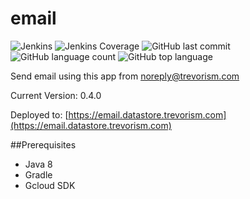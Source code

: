 # email
![Jenkins](https://img.shields.io/jenkins/build/http/trevorism-build.eastus.cloudapp.azure.com/email)
![Jenkins Coverage](https://img.shields.io/jenkins/coverage/jacoco/http/trevorism-build.eastus.cloudapp.azure.com/email)
![GitHub last commit](https://img.shields.io/github/last-commit/trevorism/email)
![GitHub language count](https://img.shields.io/github/languages/count/trevorism/email)
![GitHub top language](https://img.shields.io/github/languages/top/trevorism/email)

Send email using this app from noreply@trevorism.com

Current Version: 0.4.0

Deployed to: [https://email.datastore.trevorism.com](https://email.datastore.trevorism.com)

##Prerequisites
* Java 8
* Gradle
* Gcloud SDK
